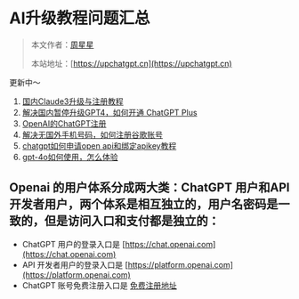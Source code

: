 # AI升级教程问题汇总

> 本文作者：[周星星](https://github.com/jobinben)
>
> 本站地址：[https://upchatgpt.cn](https://upchatgpt.cn)

更新中～


1. [国内Claude3升级与注册教程](Claude3教程系列/国内Claude3升级与注册教程.md)
2. [解决国内暂停升级GPT4，如何开通 ChatGPT Plus](ChatGPT教程系列/【2024最新】解决国内暂停升级GPT4，如何开通%20ChatGPT%20Plus.md)
3. [OpenAI的ChatGPT注册](ChatGPT教程系列/OpenAI的ChatGPT注册.md)
4. [解决无国外手机号码，如何注册谷歌账号](ChatGPT教程系列/【2024最新教程】解决无国外手机号码，如何注册谷歌账号.md)
5. [chatgpt如何申请open api和绑定apikey教程](ChatGPT教程系列/【2024最新教程】chatgpt如何申请open%20api和绑定apikey教程.md)
6. [gpt-4o如何使用，怎么体验](ChatGPT教程系列/【2024最新教程】gpt-4o如何使用，怎么体验.md)



## Openai 的用户体系分成两大类：ChatGPT 用户和API开发者用户，两个体系是相互独立的，用户名密码是一致的，但是访问入口和支付都是独立的：

- ChatGPT 用户的登录入口是 [https://chat.openai.com](https://chat.openai.com)
- API 开发者用户的登录入口是 [https://platform.openai.com](https://platform.openai.com)
- ChatGPT 账号免费注册入口是 [免费注册地址](https://upchatgpt.cn/openai%E7%9A%84chatgpt%E6%B3%A8%E5%86%8C/)





